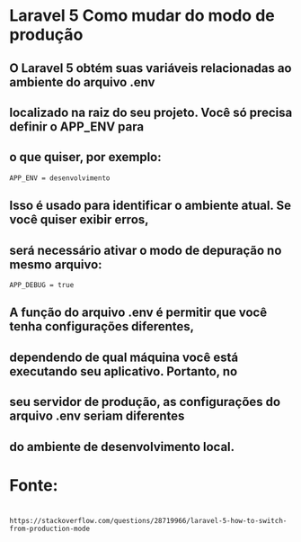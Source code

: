 
# Laravel 5 Como mudar do modo de produção


## O Laravel 5 obtém suas variáveis relacionadas ao ambiente do arquivo .env 
## localizado na raiz do seu projeto. Você só precisa definir o APP_ENV para 
## o que quiser, por exemplo:
	APP_ENV = desenvolvimento


## Isso é usado para identificar o ambiente atual. Se você quiser exibir erros, 
## será necessário ativar o modo de depuração no mesmo arquivo:
	APP_DEBUG = true


## A função do arquivo .env é permitir que você tenha configurações diferentes, 
## dependendo de qual máquina você está executando seu aplicativo. Portanto, no 
## seu servidor de produção, as configurações do arquivo .env seriam diferentes 
## do ambiente de desenvolvimento local.


# Fonte:
#
	https://stackoverflow.com/questions/28719966/laravel-5-how-to-switch-from-production-mode